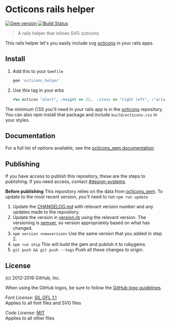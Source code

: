 # Octicons rails helper

[![Gem version](https://img.shields.io/gem/v/octicons_helper.svg)](https://rubygems.org/gems/octicons_helper)
[![Build Status](https://travis-ci.org/primer/octicons_helper.svg?branch=master)](https://travis-ci.org/primer/octicons_helper)

> A rails helper that inlines SVG octicons

This rails helper let's you easily include svg [octicons][octicons] in your rails apps.

## Install

1. Add this to your `Gemfile`

    ```rb
    gem 'octicons_helper'
    ```

3. Use this tag in your erbs

    ```rb
    <%= octicon "alert", :height => 32,  :class => "right left", :"aria-label" => "hi" %>
    ```

The minimum CSS you'll need in your rails app is in the [octicons][octicons] repository. You can also npm install that package and include `build/octicons.css` in your styles.

## Documentation

For a full list of options available, see the [octicons_gem documentation](https://github.com/primer/octicons_gem#documentation)

## Publishing

If you have access to publish this repository, these are the steps to publishing. If you need access, contact [#design-systems](https://github.slack.com/archives/design-systems).

**Before publishing** This repository relies on the data from [octicons_gem](https://github.com/primer/octicons_gem). To update to the most recent version, you'll need to run `npm run update`

1. Update the [CHANGELOG.md](./CHANGELOG.md) with relevant version number and any updates made to the repository.
2. Update the version in [version.rb](https://github.com/primer/octicons_helper/blob/master/lib/octicons_helper/version.rb) using the relevant version. The versioning is [semver](http://semver.org/), so version appropriately based on what has changed.
3. `npm version <newversion>` Use the same version that you added in step 2.
4. `npm run ship` This will build the gem and publish it to rubygems.
5. `git push && git push --tags` Push all these changes to origin.

## License

(c) 2012-2016 GitHub, Inc.

When using the GitHub logos, be sure to follow the [GitHub logo guidelines](https://github.com/logos).

_Font License:_ [SIL OFL 1.1](http://scripts.sil.org/OFL)  
Applies to all font files and SVG files

_Code License:_ [MIT](./LICENSE)  
Applies to all other files

[octicons]: https://github.com/primer/octicons
[octicons-docs]: https://octicons.github.com/

